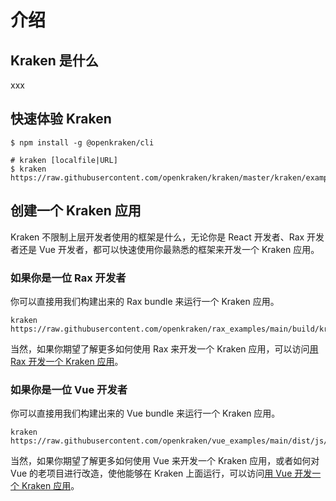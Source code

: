 # 介绍

## Kraken 是什么

xxx

## 快速体验 Kraken

```shell
$ npm install -g @openkraken/cli
```

```shell
# kraken [localfile|URL]
$ kraken https://raw.githubusercontent.com/openkraken/kraken/master/kraken/example/assets/bundle.js
```

## 创建一个 Kraken 应用

Kraken 不限制上层开发者使用的框架是什么，无论你是 React 开发者、Rax 开发者还是 Vue 开发者，都可以快速使用你最熟悉的框架来开发一个 Kraken 应用。

### 如果你是一位 Rax 开发者

你可以直接用我们构建出来的 Rax bundle 来运行一个 Kraken 应用。

```shell
kraken https://raw.githubusercontent.com/openkraken/rax_examples/main/build/kraken/index.js
```

当然，如果你期望了解更多如何使用 Rax 来开发一个 Kraken 应用，可以访问[用 Rax 开发一个 Kraken 应用](/guide/use/rax)。

### 如果你是一位 Vue 开发者

你可以直接用我们构建出来的 Vue bundle 来运行一个 Kraken 应用。

```shell
kraken https://raw.githubusercontent.com/openkraken/vue_examples/main/dist/js/app.js
```

当然，如果你期望了解更多如何使用 Vue 来开发一个 Kraken 应用，或者如何对 Vue 的老项目进行改造，使他能够在 Kraken 上面运行，可以访问[用 Vue 开发一个 Kraken 应用](/guide/use/vue)。

